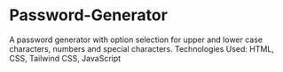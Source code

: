 # Password-Generator
A password generator with option selection for upper and lower case characters, numbers and special characters.
Technologies Used: HTML, CSS, Tailwind CSS, JavaScript
